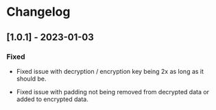 # Changelog

## [1.0.1] - 2023-01-03

### Fixed

- Fixed issue with decryption / encryption key being 2x as long as it should be.

- Fixed issue with padding not being removed from decrypted data or added to
  encrypted data.

